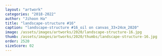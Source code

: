 ```yaml
---
layout: "artwork"
categories: "2018-2022"
author: "Jihoon Ha"
title: "landscape-structure #16"
caption: "landscape-structure #16_oil on canvas_33×24㎝_2020"
image: /assets/images/artworks/2020/landscape-structure-16.jpg
thumb: /assets/images/artworks/2020/thumbs/landscape-structure-16.jpg
order: 2520
sizeScore: 02
---
```

